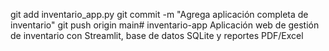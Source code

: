 git add inventario_app.py
git commit -m "Agrega aplicación completa de inventario"
git push origin main# inventario-app
Aplicación web de gestión de inventario con Streamlit, base de datos SQLite y reportes PDF/Excel
